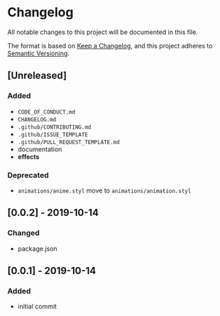 # Changelog
All notable changes to this project will be documented in this file.

The format is based on [Keep a Changelog](https://keepachangelog.com/en/1.0.0/),
and this project adheres to [Semantic Versioning](https://semver.org/spec/v2.0.0.html).

## [Unreleased]
### Added
- `CODE_OF_CONDUCT.md`
- `CHANGELOG.md`
- `.github/CONTRIBUTING.md`
- `.github/ISSUE_TEMPLATE`
- `.github/PULL_REQUEST_TEMPLATE.md`
- documentation
- **effects**
### Deprecated
- `animations/anime.styl` move to `animations/animation.styl`

## [0.0.2] - 2019-10-14
### Changed
- package.json

## [0.0.1] - 2019-10-14
### Added
- initial commit
